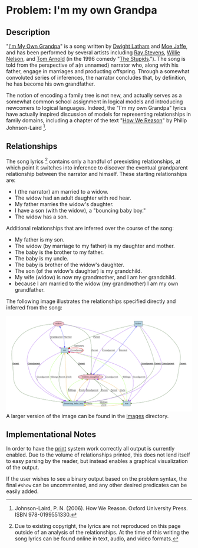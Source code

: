 # Problem: I'm my own Grandpa

## Description
"[I'm My Own Grandpa](https://en.wikipedia.org/wiki/I%27m_My_Own_Grandpa)" is a song written by [Dwight Latham](https://www.imdb.com/name/nm0490077/) and [Moe Jaffe](https://en.wikipedia.org/wiki/Moe_Jaffe), and has been performed by several artists including [Ray Stevens](https://en.wikipedia.org/wiki/Ray_Stevens), [Willie Nelson](https://en.wikipedia.org/wiki/Willie_Nelson), and [Tom Arnold](https://en.wikipedia.org/wiki/Tom_Arnold_(actor)) (in the 1996 comedy "[The Stupids](https://en.wikipedia.org/wiki/The_Stupids)."). The song is told from the perspective of a(n unnamed) narrator who, along with his father, engage in marriages and producting offspring. Through a somewhat convoluted series of inferences, the narrator concludes that, by definition, he has become his own grandfather.

The notion of encoding a family tree is not new, and actually serves as a somewhat common school assignment in logical models and introducing newcomers to logical languages. Indeed, the "I'm my own Grandpa" lyrics have actually inspired discussion of models for representing relationships in family domains, including a chapter of the text "[How We Reason](https://academic.oup.com/book/11984)" by Philip Johnson-Laird [^1].

[^1]: Johnson-Laird, P. N. (2006). How We Reason. Oxford University Press. ISBN 978-0199551330.

## Relationships
The song lyrics [^2] contains only a handful of preexisting relationships, at which point it switches into inference to discover the eventual grandparent relationship between the narrator and himself. These starting relationships are:
* I (the narrator) am married to a widow.
* The widow had an adult daughter with red hear.
* My father marries the widow's daughter.
* I have a son (with the widow), a "bouncing baby boy."
* The widow has a son.

[^2]: Due to existing copyright, the lyrics are not reproduced on this page outside of an analysis of the relationships. At the time of this writing the song lyrics can be found  online in text, audio, and video formats.

Additional relationships that are inferred over the course of the song:
* My father is my son.
* The widow (by marriage to my father) is my daughter and mother.
* The baby is the brother to my father.
* The baby is my uncle.
* The baby is brother of the widow's daughter.
* The son (of the widow's daughter) is my grandchild.
* My wife (widow) is now my grandmother, and I am her grandchild.
* because I am married to the widow (my grandmother) I am my own grandfather.

The following image illustrates the relationships specified directly and inferred from the song:

![Family relationships inferred from the song logic.](images/relationships.png)
A larger version of the image can be found in the [images](images/relationships.pdf) directory.

## Implementational Notes

In order to have the [print](print/) system work correctly all output is currently enabled. Due to the volume of relationships printed, this does not lend itself to easy parsing by the reader, but instead enables a graphical visualization of the output.

If the user wishes to see a binary output based on the problem syntax, the final `#show` can be uncommented, and any other desired predicates can be easily added. 
